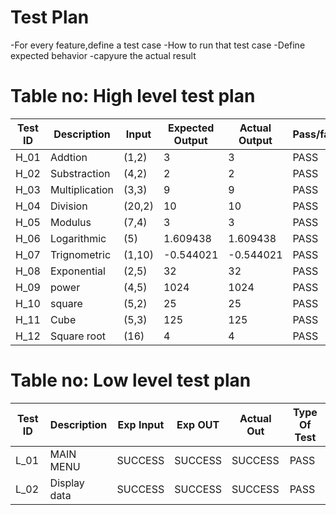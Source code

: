 # Test Plan
-For every feature,define a test case
-How to run that test case
-Define expected behavior
-capyure the actual result

# Table no: High level test plan

|Test ID	|Description |Input   |Expected Output	|Actual Output|	Pass/fail(Result)|
|----|-----------------|------|-----------------|---------------|-----------------|
|H_01	|Addtion |(1,2)      |3	|3	|PASS|
|H_02	|Substraction | (4,2)     |2	|2	|PASS|
|H_03	|Multiplication|  (3,3)     |	9	|9	|PASS|
|H_04	|Division| (20,2)    |10|10	|PASS|
|H_05	|Modulus |   (7,4)	 |3|3	|PASS|
|H_06	| Logarithmic	|   (5)         |1.609438    	|1.609438|	PASS|
|H_07	|Trignometric|  (1,10)   	|-0.544021	|-0.544021	|PASS|
|H_08	|Exponential	|  (2,5)  |32	|32 |PASS|
|H_09	|power|  (4,5)  |1024	|1024	|PASS|
|H_10	|square|(5,2)    |25	|25	|PASS|
|H_11	|Cube   |(5,3) 	     |125	    |125	    |PASS|
|H_12	| Square root	|(16)      |4    	|4    |	PASS|


# Table no: Low level test plan
|Test ID|	Description|	Exp Input|	Exp OUT|	Actual Out|	Type Of Test|
|--------|------------|-----------|---------|------------|------------|
|L_01	|MAIN MENU	|SUCCESS	|SUCCESS	|SUCCESS	|PASS|
|L_02	|Display data	|SUCCESS	|SUCCESS	|SUCCESS	|PASS|

